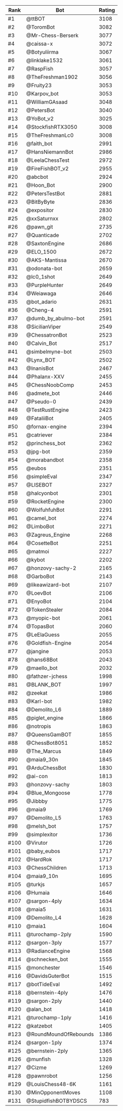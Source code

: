 Rank|Bot|Rating
---|---|---
#1|@ttBOT|3108
#2|@ToromBot|3082
#3|@Mr-Chess-Berserk|3077
#4|@caissa-x|3072
#5|@Botyuliirma|3067
#6|@linklake1532|3061
#7|@RaspFish|3057
#8|@TheFreshman1902|3056
#9|@Fruity23|3053
#10|@Karpov_bot|3053
#11|@WilliamGAsaad|3048
#12|@PetersBot|3040
#13|@YoBot_v2|3025
#14|@StockfishRTX3050|3008
#15|@TheFreshmanLc0|3008
#16|@faith_bot|2991
#17|@HansNiemannBot|2986
#18|@LeelaChessTest|2972
#19|@FireFishBOT_v2|2955
#20|@abcbot|2924
#21|@Hoon_Bot|2900
#22|@PetersTestBot|2881
#23|@BitByByte|2836
#24|@expositor|2830
#25|@xxSaturnxx|2802
#26|@pawn_git|2735
#27|@Quanticade|2702
#28|@SaxtonEngine|2686
#29|@ELO_1500|2672
#30|@AKS-Mantissa|2670
#31|@odonata-bot|2659
#32|@lc0_1shot|2649
#33|@PurpleHunter|2649
#34|@Weiawaga|2646
#35|@bot_adario|2631
#36|@Cheng-4|2591
#37|@dumb_by_abulmo-bot|2591
#38|@SicilianViper|2549
#39|@ChessatronBot|2523
#40|@Calvin_Bot|2517
#41|@simbelmyne-bot|2503
#42|@Lynx_BOT|2502
#43|@InanisBot|2467
#44|@Phalanx-XXV|2455
#45|@ChessNoobComp|2453
#46|@admete_bot|2446
#47|@Pseudo-0|2439
#48|@TestRustEngine|2423
#49|@FataliiBot|2405
#50|@fornax-engine|2394
#51|@catriever|2384
#52|@princhess_bot|2362
#53|@jpg-bot|2359
#54|@morabandbot|2358
#55|@eubos|2351
#56|@simpleEval|2347
#57|@LISEBOT|2327
#58|@halcyonbot|2301
#59|@RocketEngine|2300
#60|@WolfuhfuhBot|2291
#61|@camel_bot|2274
#62|@LimboBot|2271
#63|@Zagreus_Engine|2268
#64|@CosetteBot|2251
#65|@matmoi|2227
#66|@kybot|2202
#67|@honzovy-sachy-2|2165
#68|@GarboBot|2143
#69|@likeawizard-bot|2107
#70|@LoevBot|2106
#71|@EnyoBot|2104
#72|@TokenStealer|2084
#73|@myopic-bot|2061
#74|@TopasBot|2060
#75|@LeElaGuess|2055
#76|@Goldfish-Engine|2054
#77|@jangine|2053
#78|@hans68Bot|2043
#79|@maello_bot|2032
#80|@fathzer-jchess|1998
#81|@BLANK_BOT|1997
#82|@zeekat|1986
#83|@Karl-bot|1982
#84|@Demolito_L6|1889
#85|@piglet_engine|1866
#86|@notropis|1863
#87|@QueensGamBOT|1855
#88|@ChessBot8051|1852
#89|@The_Marcus|1849
#90|@maia9_30n|1845
#91|@ArduChessBot|1830
#92|@ai-con|1813
#93|@honzovy-sachy|1803
#94|@Blue_Mongoose|1778
#95|@Jibbby|1775
#96|@maia9|1769
#97|@Demolito_L5|1763
#98|@melsh_bot|1757
#99|@simplexitor|1736
#100|@Virutor|1726
#101|@baby_eubos|1717
#102|@HardRok|1717
#103|@ChessChildren|1713
#104|@maia9_10n|1695
#105|@turkjs|1657
#106|@Humaia|1646
#107|@sargon-4ply|1634
#108|@maia5|1631
#109|@Demolito_L4|1628
#110|@maia1|1604
#111|@turochamp-2ply|1590
#112|@sargon-3ply|1577
#113|@RadianceEngine|1568
#114|@schnecken_bot|1555
#115|@monchester|1546
#116|@DavidsGuterBot|1515
#117|@botTideEval|1492
#118|@bernstein-4ply|1476
#119|@sargon-2ply|1440
#120|@alan_bot|1418
#121|@turochamp-1ply|1416
#122|@katzebot|1405
#123|@RoundMoundOfRebounds|1386
#124|@sargon-1ply|1374
#125|@bernstein-2ply|1365
#126|@munfish|1328
#127|@Cizme|1269
#128|@pawnrobot|1256
#129|@LouisChess48-6K|1161
#130|@MinOpponentMoves|1108
#131|@StupidfishBOTBYDSCS|783

